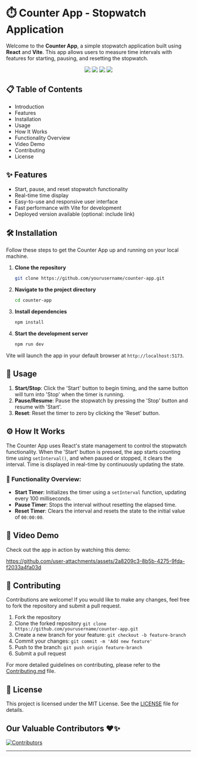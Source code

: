 
# ⏱️ Counter App - Stopwatch Application

Welcome to the **Counter App**, a simple stopwatch application built using **React** and **Vite**. This app allows users to measure time intervals with features for starting, pausing, and resetting the stopwatch.

<p align="center">
  <img src="https://img.shields.io/badge/React-17.0.2-blue?style=for-the-badge&logo=react"/>
  <img src="https://img.shields.io/badge/Vite-3.0-646CFF?style=for-the-badge&logo=vite"/>
  <img src="https://img.shields.io/badge/npm-v8.5.5-red?style=for-the-badge&logo=npm"/>
  <img src="https://img.shields.io/badge/License-MIT-green.svg?style=for-the-badge"/>
</p>


## 📋 Table of Contents

- Introduction
- Features
- Installation
- Usage
- How It Works
- Functionality Overview
- Video Demo
- Contributing
- License

## ✨ Features

- Start, pause, and reset stopwatch functionality
- Real-time time display
- Easy-to-use and responsive user interface
- Fast performance with Vite for development
- Deployed version available (optional: include link)

## 🛠️ Installation

Follow these steps to get the Counter App up and running on your local machine.

1. **Clone the repository**
    ```bash
    git clone https://github.com/yourusername/counter-app.git
    ```
2. **Navigate to the project directory**
    ```bash
    cd counter-app
    ```
3. **Install dependencies**
    ```bash
    npm install
    ```
4. **Start the development server**
    ```bash
    npm run dev
    ```

Vite will launch the app in your default browser at `http://localhost:5173`.

## 🚀 Usage

1. **Start/Stop**: Click the 'Start' button to begin timing, and the same button will turn into 'Stop' when the timer is running.
2. **Pause/Resume**: Pause the stopwatch by pressing the 'Stop' button and resume with 'Start'.
3. **Reset**: Reset the timer to zero by clicking the 'Reset' button.

## ⚙️ How It Works

The Counter App uses React's state management to control the stopwatch functionality. When the 'Start' button is pressed, the app starts counting time using `setInterval()`, and when paused or stopped, it clears the interval. Time is displayed in real-time by continuously updating the state.

### 🔧 Functionality Overview:
- **Start Timer**: Initializes the timer using a `setInterval` function, updating every 100 milliseconds.
- **Pause Timer**: Stops the interval without resetting the elapsed time.
- **Reset Timer**: Clears the interval and resets the state to the initial value of `00:00:00`.

## 🎥 Video Demo

Check out the app in action by watching this demo:


https://github.com/user-attachments/assets/2a8209c3-8b5b-4275-9fda-f2033a4fa03d




## 🤝 Contributing

Contributions are welcome! If you would like to make any changes, feel free to fork the repository and submit a pull request.

1. Fork the repository
2. Clone the forked repository `git clone https://github.com/yourusername/counter-app.git`
3. Create a new branch for your feature: `git checkout -b feature-branch`
4. Commit your changes: `git commit -m 'Add new feature'`
5. Push to the branch: `git push origin feature-branch`
6. Submit a pull request

For more detailed guidelines on contributing, please refer to the [Contributing.md](Contributing.md) file.

## 📄 License

This project is licensed under the MIT License. See the [LICENSE](LICENSE) file for details.

## Our Valuable Contributors ❤️✨

[![Contributors](https://contrib.rocks/image?repo=param-code/counter-app)](https://github.com/param-code/counter-app/graphs/contributors)

---

